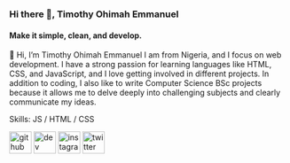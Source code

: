 ### Hi there 👋, Timothy Ohimah Emmanuel
#### Make it simple, clean, and develop.
👋 Hi, I’m Timothy Ohimah Emmanuel
I am from Nigeria, and I focus on web development. I have a strong passion for learning languages like HTML, CSS, and JavaScript, and I love getting involved in different projects. In addition to coding, I also like to write Computer Science BSc projects because it allows me to delve deeply into challenging subjects and clearly communicate my ideas.

Skills: JS / HTML / CSS

[<img src='https://cdn.jsdelivr.net/npm/simple-icons@3.0.1/icons/github.svg' alt='github' height='40'>](https://github.com/Timmy-cleck)  [<img src='https://cdn.jsdelivr.net/npm/simple-icons@3.0.1/icons/dev-dot-to.svg' alt='dev' height='40'>](https://dev.to/timmy-cleck)  [<img src='https://cdn.jsdelivr.net/npm/simple-icons@3.0.1/icons/instagram.svg' alt='instagram' height='40'>](https://www.instagram.com/timmy_cleck/)  [<img src='https://cdn.jsdelivr.net/npm/simple-icons@3.0.1/icons/twitter.svg' alt='twitter' height='40'>](https://twitter.com/TimmyCleck)  


